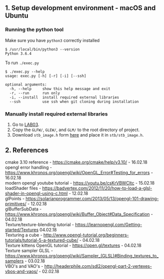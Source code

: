 ## 1. Setup development environment - macOS and Ubuntu

### Running the python tool 

Make sure you have `python3` correctly installed
```
$ /usr/local/bin/python3 --version
Python 3.6.4
```
To run `./exec.py`
```
$ ./exec.py --help
usage: exec.py [-h] [-r] [-i] [--ssh]

optional arguments:
  -h, --help     show this help message and exit
  -r, --run      run only
  -i, --install  install required external libraries
  --ssh          use ssh when git cloning during installation

```

### Manually install required external libraries  

1. Go to [LAB03](http://prod3.imt.hig.no/imt2531/imt2531_lectures/tree/master/lab03).
2. Copy the `GLFW/`, `GLEW/`, and `GLM/` to the root directory of project.
3. Download `stb_image.h` form [here](https://github.com/nothings/stb/blob/master/stb_image.h) and place it in `stb/stb_image.h`.


## 2. References
cmake 3.10 reference - https://cmake.org/cmake/help/v3.10/ - 16.02.18 <br>
opengl error handling - https://www.khronos.org/opengl/wiki/OpenGL_Error#Testing_for_errors - 16.02.18 <br>
modern opengl youtube tutorial - https://youtu.be/csKrVBWCItc - 15.02.18 <br> 
loadShader files - https://badvertex.com/2012/11/20/how-to-load-a-glsl-shader-in-opengl-using-c.html  - 12.02.18  <br>
glPoints - https://solarianprogrammer.com/2013/05/13/opengl-101-drawing-primitives/ - 12.02.18  <br>
glBufferSubData - https://www.khronos.org/opengl/wiki/Buffer_Object#Data_Specification - 04.02.18 <br>
Texture/texture-blending tutorial - https://learnopengl.com/Getting-started/Textures 04.02.18 <br>
Texturing a cube - http://www.opengl-tutorial.org/beginners-tutorials/tutorial-5-a-textured-cube/ - 04.02.18 <br>
Texture kittens OpenGL tutorial - https://open.gl/textures - 04.02.18 <br>
Texture sampler GLSL - https://www.khronos.org/opengl/wiki/Sampler_(GLSL)#Binding_textures_to_samplers - 03.02.18 <br>
VBO's and VAO's  - http://headerphile.com/sdl2/opengl-part-2-vertexes-vbos-and-vaos/ - 02.02.18  <br>